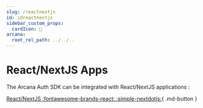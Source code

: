 ```yaml
---
slug: /reactnextjs
id: idreactnextjs
sidebar_custom_props:
  cardIcon: 🏁
arcana:
  root_rel_path: ../../..
---
```


# React/NextJS Apps

The Arcana Auth SDK can be integrated with React/NextJS applications <!-- as well as those that use wallet connector frameworks such as [wagmi]() and [RainbowKit]() -->:

[React/NextJS  :fontawesome-brands-react: :simple-nextdotjs:]({{page.meta.arcana.root_rel_path}}/howto/integrate_auth/integrate_wallet_react.md){ .md-button }

<!--

[Using Wallet Connectors :material-card-account-mail:]({{page.meta.arcana.root_rel_path}}/howto/integrate_auth/react/connectors/index.md){ .md-button }

-->